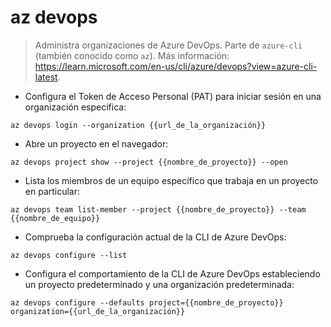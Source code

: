 # az devops

> Administra organizaciones de Azure DevOps.
> Parte de `azure-cli` (también conocido como `az`).
> Más información: <https://learn.microsoft.com/en-us/cli/azure/devops?view=azure-cli-latest>.

- Configura el Token de Acceso Personal (PAT) para iniciar sesión en una organización específica:

`az devops login --organization {{url_de_la_organización}}`

- Abre un proyecto en el navegador:

`az devops project show --project {{nombre_de_proyecto}} --open`

- Lista los miembros de un equipo específico que trabaja en un proyecto en particular:

`az devops team list-member --project {{nombre_de_proyecto}} --team {{nombre_de_equipo}}`

- Comprueba la configuración actual de la CLI de Azure DevOps:

`az devops configure --list`

- Configura el comportamiento de la CLI de Azure DevOps estableciendo un proyecto predeterminado y una organización predeterminada:

`az devops configure --defaults project={{nombre_de_proyecto}} organization={{url_de_la_organización}}`

